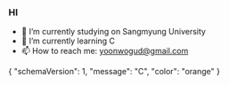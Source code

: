 ### HI 

- 🔭 I’m currently studying on Sangmyung University
- 🌱 I’m currently learning C
- 📫 How to reach me: yoonwogud@gmail.com


{
  "schemaVersion": 1,
  "message": "C",
  "color": "orange"
}

